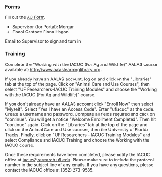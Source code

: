 ### Forms

Fill out the [AC Form](https://github.com/weecology/lab-wiki/blob/master/ACForm.pdF).
  * Supervisor (for Portal): Morgan
  * Fiscal Contact: Fiona Hogan

Email to Supervisor to sign and turn in

### Training

Complete the "Working with the IACUC (For Ag and Wildlife)" AALAS course available at: http://www.aalaslearninglibrary.org. 

If you already have an AALAS account, log on and click on the "Libraries" tab at the top of the page. Click on "Animal Care and Use Courses", then select "UF Researchers-IACUC Training Modules" and choose the "Working with the IACUC (For Ag and Wildlife)" course.
 
If you don't already have an AALAS account click "Enroll Now" then select "Myself". Select "Yes I have an Access Code". Enter "ufiacuc" as the code. Create a username and password. Complete all fields required and click on "continue". You will get a notice "Welcome Enrollment Completed". Then hit "continue" again. Click on the "Libraries" tab at the top of the page and click on the Animal Care and Use courses, then the University of Florida Tracks. Finally, click on "UF Researchers – IACUC Training Modules" and select Compliance and IACUC Training and choose the Working with the IACUC course.
 
Once these requirements have been completed, please notify the IACUC office at iacuc@research.ufl.edu. Please make sure to include the protocol number in the subject line of any emails. If you have any questions, please contact the IACUC office at (352) 273-9535.